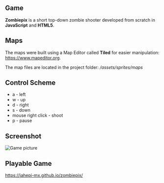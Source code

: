 ## Game

**Zombiepix** is a short top-down zombie shooter developed from scratch in **JavaScript** and **HTML5**.

## Maps

The maps were built using a Map Editor called **Tiled** for easier manipulation: https://www.mapeditor.org.

The map files are located in the project folder: _/assets/sprites/maps_

## Control Scheme

- a - left
- w - up
- d - right
- s - down
- mouse right click - shoot
- p - pause

## Screenshot
![Game picture](https://jahepi-mx.github.io/images/zp1.png)

## Playable Game

https://jahepi-mx.github.io/zombiepix/
